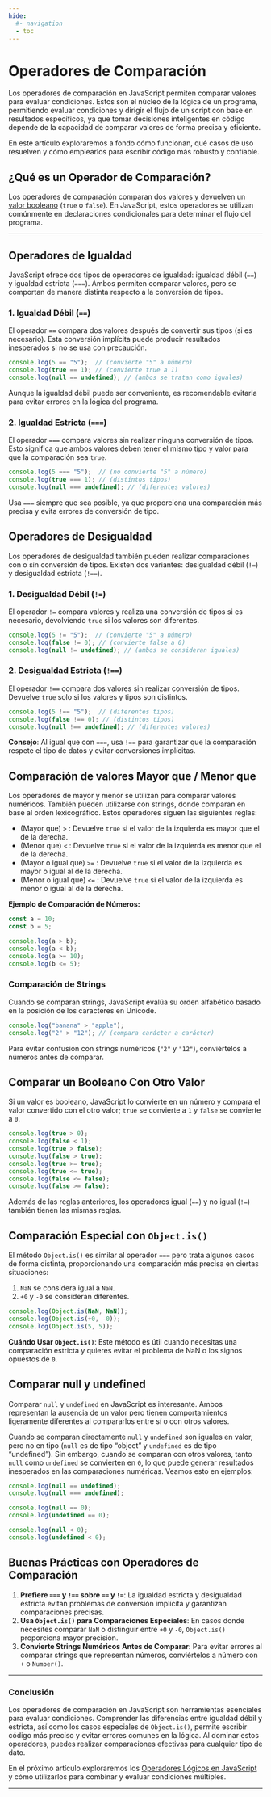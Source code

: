 ```yaml
---
hide:
  #- navigation
  - toc
---
```


<link rel="stylesheet" href="../../assets/stylesheets/javascript.css">

# **Operadores de Comparación**

Los operadores de comparación en JavaScript permiten comparar valores para evaluar condiciones. Estos son el núcleo de la lógica de un programa, permitiendo evaluar condiciones y dirigir el flujo de un script con base en resultados específicos, ya que tomar decisiones inteligentes en código depende de la capacidad de comparar valores de forma precisa y eficiente.

En este artículo exploraremos a fondo cómo funcionan, qué casos de uso resuelven y cómo emplearlos para escribir código más robusto y confiable.

## **¿Qué es un Operador de Comparación?**

Los operadores de comparación comparan dos valores y devuelven un [valor booleano](../tipos-de-datos/) (`true` o `false`). En JavaScript, estos operadores se utilizan comúnmente en declaraciones condicionales para determinar el flujo del programa.

***

## **Operadores de Igualdad**

JavaScript ofrece dos tipos de operadores de igualdad: igualdad débil (`==`) y igualdad estricta (`===`). Ambos permiten comparar valores, pero se comportan de manera distinta respecto a la conversión de tipos.

### **1. Igualdad Débil (`==`)**

El operador `==` compara dos valores después de convertir sus tipos (si es necesario). Esta conversión implícita puede producir resultados inesperados si no se usa con precaución.

```js linenums="1" title="javascript"
console.log(5 == "5");  // (convierte "5" a número)
console.log(true == 1); // (convierte true a 1)
console.log(null == undefined); // (ambos se tratan como iguales)
```

Aunque la igualdad débil puede ser conveniente, es recomendable evitarla para evitar errores en la lógica del programa.

### **2. Igualdad Estricta (`===`)**

El operador `===` compara valores sin realizar ninguna conversión de tipos. Esto significa que ambos valores deben tener el mismo tipo y valor para que la comparación sea `true`.

```js linenums="1" title="javascript"
console.log(5 === "5");  // (no convierte "5" a número)
console.log(true === 1); // (distintos tipos)
console.log(null === undefined); // (diferentes valores)
```

Usa `===` siempre que sea posible, ya que proporciona una comparación más precisa y evita errores de conversión de tipo.

## **Operadores de Desigualdad**

Los operadores de desigualdad también pueden realizar comparaciones con o sin conversión de tipos. Existen dos variantes: desigualdad débil (`!=`) y desigualdad estricta (`!==`).

### **1. Desigualdad Débil (`!=`)**

El operador `!=` compara valores y realiza una conversión de tipos si es necesario, devolviendo `true` si los valores son diferentes.

```js linenums="1" title="javascript"
console.log(5 != "5");  // (convierte "5" a número)
console.log(false != 0); // (convierte false a 0)
console.log(null != undefined); // (ambos se consideran iguales)
```

### **2. Desigualdad Estricta (`!==`)**

El operador `!==` compara dos valores sin realizar conversión de tipos. Devuelve `true` solo si los valores y tipos son distintos.

```js linenums="1" title="javascript"
console.log(5 !== "5");  // (diferentes tipos)
console.log(false !== 0); // (distintos tipos)
console.log(null !== undefined); // (diferentes valores)
```

**Consejo**: Al igual que con `===`, usa `!==` para garantizar que la comparación respete el tipo de datos y evitar conversiones implícitas.

## **Comparación de valores Mayor que / Menor que**

Los operadores de mayor y menor se utilizan para comparar valores numéricos. También pueden utilizarse con strings, donde comparan en base al orden lexicográfico. Estos operadores siguen las siguientes reglas:

  - (Mayor que) `>` : Devuelve `true` si el valor de la izquierda es mayor que el de la derecha.
  - (Menor que) `<` : Devuelve `true` si el valor de la izquierda es menor que el de la derecha.
  - (Mayor o igual que) `>=` : Devuelve `true` si el valor de la izquierda es mayor o igual al de la derecha.
  - (Menor o igual que) `<=` : Devuelve `true` si el valor de la izquierda es menor o igual al de la derecha.

**Ejemplo de Comparación de Números:**

```js linenums="1" title="javascript"
const a = 10;
const b = 5;

console.log(a > b);
console.log(a < b);
console.log(a >= 10);
console.log(b <= 5);
```

### **Comparación de Strings**

Cuando se comparan strings, JavaScript evalúa su orden alfabético basado en la posición de los caracteres en Unicode.

```js linenums="1" title="javascript"
console.log("banana" > "apple");
console.log("2" > "12"); // (compara carácter a carácter)
```

Para evitar confusión con strings numéricos (`"2"` y `"12"`), conviértelos a números antes de comparar.

## **Comparar un Booleano Con Otro Valor**

Si un valor es booleano, JavaScript lo convierte en un número y compara el valor convertido con el otro valor; `true` se convierte a `1` y `false` se convierte a `0`.

```js linenums="1" title="javascript"
console.log(true > 0);
console.log(false < 1);
console.log(true > false);
console.log(false > true);
console.log(true >= true);
console.log(true <= true);
console.log(false <= false);
console.log(false >= false);
```

Además de las reglas anteriores, los operadores igual (`==`) y no igual (`!=`) también tienen las mismas reglas.

## **Comparación Especial con `Object.is()`**

El método `Object.is()` es similar al operador `===` pero trata algunos casos de forma distinta, proporcionando una comparación más precisa en ciertas situaciones:

  1. `NaN` se considera igual a `NaN`.
  2. `+0` y `-0` se consideran diferentes.

```js linenums="1" title="javascript"
console.log(Object.is(NaN, NaN));
console.log(Object.is(+0, -0));
console.log(Object.is(5, 5));
```

**Cuándo Usar `Object.is()`**: Este método es útil cuando necesitas una comparación estricta y quieres evitar el problema de NaN o los signos opuestos de `0`.

## **Comparar null y undefined**

Comparar `null` y `undefined` en JavaScript es interesante. Ambos representan la ausencia de un valor pero tienen comportamientos ligeramente diferentes al compararlos entre sí o con otros valores.

Cuando se comparan directamente `null` y `undefined` son iguales en valor, pero no en tipo (`null` es de tipo “object” y `undefined` es de tipo “undefined”). Sin embargo, cuando se comparan con otros valores, tanto `null` como `undefined` se convierten en `0`, lo que puede generar resultados inesperados en las comparaciones numéricas. Veamos esto en ejemplos:

```js linenums="1" title="javascript"
console.log(null == undefined);
console.log(null === undefined);

console.log(null == 0);
console.log(undefined == 0);

console.log(null < 0);
console.log(undefined < 0);
```

## **Buenas Prácticas con Operadores de Comparación**

  1. **Prefiere `===` y `!==` sobre `==` y `!=`**: La igualdad estricta y desigualdad estricta evitan problemas de conversión implícita y garantizan comparaciones precisas.
  2. **Usa `Object.is()` para Comparaciones Especiales**: En casos donde necesites comparar `NaN` o distinguir entre `+0` y `-0`, `Object.is()` proporciona mayor precisión.
  3. **Convierte Strings Numéricos Antes de Comparar**: Para evitar errores al comparar strings que representan números, conviértelos a número con `+` o `Number()`.

***

### **Conclusión**

Los operadores de comparación en JavaScript son herramientas esenciales para evaluar condiciones. Comprender las diferencias entre igualdad débil y estricta, así como los casos especiales de `Object.is()`, permite escribir código más preciso y evitar errores comunes en la lógica. Al dominar estos operadores, puedes realizar comparaciones efectivas para cualquier tipo de dato.

En el próximo artículo exploraremos los [Operadores Lógicos en JavaScript](../operadores-logicos/) y cómo utilizarlos para combinar y evaluar condiciones múltiples.

***

<br>
